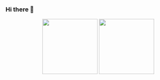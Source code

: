 ### Hi there 👋

<div align = "center">
<img src = "https://github-readme-stats.vercel.app/api?username=aether0023&show_icons=true&theme=tokyonight" width = "% 100" height = "150px" />
<img src = "https://github-readme-stats.vercel.app/api/top-langs/?username=aether0023&layout=compact&theme=tokyonight" width = "% 100" height = "150px"  />
</div>
